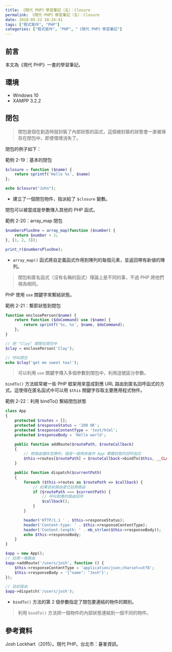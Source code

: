 ```yaml
---
title: 《現代 PHP》學習筆記（五）：Closure
permalink: 《現代-PHP》學習筆記（五）：Closure
date: 2018-05-22 10:24:41
tags: ["程式寫作", "PHP"]
categories: ["程式寫作", "PHP", "《現代 PHP》學習筆記"]
---
```


## 前言
本文為《現代 PHP》一書的學習筆記。

## 環境
- Windows 10
- XAMPP 3.2.2

## 閉包
> 閉包是個在創造時就封裝了內部狀態的函式，這個被封裝的狀態會一直被保存在閉包中，即使環境消失了。

閉包的例子如下：

範例 2-19：基本的閉包
```PHP
$closure = function ($name) {
    return sprintf('Hello %s', $name)
};

echo $closure("John");
```
- 建立了一個閉包物件，指派給了 `$closure` 變數。

閉包可以被當成是參數傳入其他的 PHP 函式。

範例 2-20：array_map 閉包
```PHP
$numbersPlusOne = array_map(function ($number) {
    return $number + 1;
}, [1, 2, 3]);

print_r($numbersPlusOne);
```
- `array_map()` 函式將自定義函式作用到陣列的每個元素，並返回帶有新値的陣列。

> 閉包和匿名函式（沒有名稱的函式）理論上是不同的事，不過 PHP 將他們視為相同。

PHP 使用 `use` 關鍵字來繫結狀態。

範例 2-21：繫節狀態到閉包
```PHP
function enclosePerson($name) {
    return function ($doCommand) use ($name) {
        return sprintf('%s, %s', $name, $doCommand);
    };
}

// 把 "Clay" 關閉在閉包中
$clay = enclosePerson('Clay');

// 呼叫閉包 
echo $clay('get me sweet tea!');
```
> 可以利用 `use` 關鍵字傳入多個參數到閉包中，利用逗號區分參數。

`bindTo()` 方法經常被一些 PHP 框架用來當成對應 URL 路由到匿名回呼函式的方式。這使得在匿名函式中可以用 `$this` 關鍵字存取主要應用程式物件。

範例 2-22：利用 bindTo() 繫結閉包狀態
```PHP
class App
{
    protected $routes = [];
    protected $responseStatus = '200 OK';
    protected $responseContentType = 'text/html';
    protected $responseBody = 'Hello world';

    public function addRoute($routePath, $routeCallback)
    {
        // 將路由儲存至陣列，値是一個用來操作 App 實體狀態的回呼函式
        $this->routes[$routePath] = $routeCallback->bindTo($this, __CLASS__);
    }

    public function dispatch($currentPath)
    {
        foreach ($this->routes as $routePath => $callback) {
            // 如果目前路由是已註冊路由
            if ($routePath === $currentPath) {
                // 呼叫對應的路由回呼
                $callback();
            }
        }

        header('HTTP/1.1 ' . $this->responseStatus);
        header('Content-type: ' . $this->responseContentType);
        header('Content-length: ' . mb_strlen($this->responseBody));
        echo $this->responseBody;
    }
}

$app = new App();
// 註冊一條路由
$app->addRoute('/users/josh', function () {
    $this->responseContentType = 'application/json;charset=utf8';
    $this->responseBody = '{"name": "Josh"}';
});

// 目前路由
$app->dispatch('/users/josh');
```
- `bindTo()` 方法的第 2 個參數指定了閉包要連結的物件的類別。

> 利用 `bindTo()` 方法把一個物件的內部狀態連結到一個不同的物件。
## 參考資料
Josh Lockhart（2015）。現代 PHP。台北市：碁峯資訊。